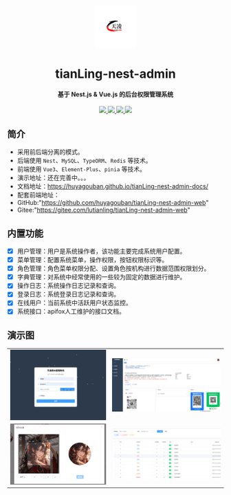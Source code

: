 <p align="center">
  <img width="100px" src="./public/logo.png">
</p>
<h1 align="center">tianLing-nest-admin</h1>
<h4 align="center">基于 Nest.js & Vue.js 的后台权限管理系统</h4>
<p align="center">
	<a href="https://github.com/huyagouban/tianLing-nest-admin-api">
    <img src="https://img.shields.io/badge/tianLing-v0.0.1-green">
  </a>
  <a href="https://github.com/nestjs/nest">
    <img src="https://img.shields.io/badge/Nest-v10.x-green">
  </a>
  <a href="https://github.com/vuejs/vue">
    <img src="https://img.shields.io/badge/Vue-v3.x-green">
  </a>
	<a href="https://github.com/huyagouban/tianLing-nest-admin-api/blob/main/LICENSE">
    <img src="https://img.shields.io/github//license/huyagouban/tianLing-nest-admin-api">
  </a>
</p>

## 简介

- 采用前后端分离的模式。
- 后端使用 `Nest`、`MySQL`、`TypeORM`、`Redis` 等技术。
- 前端使用 `Vue3`、`Element-Plus`、`pinia` 等技术。
- 演示地址：还在完善中。。。
- 文档地址：https://huyagouban.github.io/tianLing-nest-admin-docs/
- 配套前端地址：
- GitHub:"https://github.com/huyagouban/tianLing-nest-admin-web"
- Gitee:"https://gitee.com/lutianling/tianLing-nest-admin-web"

## 内置功能

- [x] 用户管理：用户是系统操作者，该功能主要完成系统用户配置。
- [x] 菜单管理：配置系统菜单，操作权限，按钮权限标识等。
- [x] 角色管理：角色菜单权限分配、设置角色按机构进行数据范围权限划分。
- [x] 字典管理：对系统中经常使用的一些较为固定的数据进行维护。
- [x] 操作日志：系统操作日志记录和查询。
- [x] 登录日志：系统登录日志记录和查询。
- [x] 在线用户：当前系统中活跃用户状态监控。
- [x] 系统接口：apifox人工维护的接口文档。

## 演示图

<table>
  <tr>
    <td><img src="./public/demo/login.png"/></td>
    <td><img src="./public/demo/index.png"/></td>
  </tr>
  <tr>
    <td><img src="./public/demo/userInfo.png"/></td>
    <td><img src="./public/demo/dictData.png"/></td>
  </tr>
</table>
